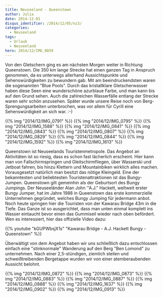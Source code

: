 ```yaml
---
title: Neuseeland - Queenstown
author: Julia
date: 2014-12-01
disqus_identifier: /2014/12/05/nz3/
categories:
  - Neuseeland
tags:
  - Urlaub
  - Neuseeland
hero: 2014/12/IMG_0859
---
```


Von den Gletschern ging es am nächsten Morgen weiter in Richtung Queenstown. Die 350 km lange Strecke hat einen ganzen Tag in Anspruch genommen, da es unterwegs allerhand Aussichtspunkte und Sehenswürdigkeiten zu bewundern gab. <!--more--> Mit am beeindruckendsten waren die sogenannten "Blue Pools". Durch das kristallklare Gletscherwasser haben diese Seen eine wunderschöne azurblaue Farbe, und man kann bis auf den Grund sehen. Auch die zahlreichen Wasserfälle entlang der Strecke waren sehr schön anzusehen. Später wurde unsere Reise noch von Berg-Sprengungsarbeiten unterbrochen, was vor allem für Cyrill eine Sehenswürdigkeit an sich war. :-)

{{% img "2014/12/IMG_0791" %}}
{{% img "2014/12/IMG_0795" %}}
{{% img "2014/12/IMG_1588" %}}
{{% img "2014/12/IMG_0841" %}}
{{% img "2014/12/IMG_0843" %}}
{{% img "2014/12/IMG_0807" %}}
{{% img "2014/12/IMG_0829" %}}
{{% img "2014/12/IMG_0844" %}}
{{% img "2014/12/IMG_1592" %}}
{{% img "2014/12/IMG_1613" %}}

Queenstown ist Neuseelands Touristenmetropole. Das Angebot an Aktivitäten ist so riesig, dass es schon fast lächerlich erscheint. Hier kann man von Fallschirmspringen und Gleitschirmfliegen, über Wasserski und Jetboat fahren, bis hinzu Klettern und Mountainbiken wirklich alles machen. Vorausgesetzt natürlich man besitzt das nötige Kleingeld. Eine der bekanntesten und beliebtesten Touristenattraktionen ist das Bungy-Jumpen. Queenstown gilt gemeinhin als der Geburtsort des Bungy Jumpings. Der Neuseeländer Alan John ''A.J." Hackett, weltweit erster Bungy Jumper, hat im Jahre 1988 in Queenstown das erste kommerzielle Unternehmen gegründet, welches Bungy Jumping für jedermann anbot. Noch heute springen hier die Touristen von der Kawarau Bridge 43m in die Tiefe. Das Ganze ist so ausgerichtet, dass man unten einmal komplett ins Wasser eintaucht bevor einen das Gummiseil wieder nach oben befördert. Wen es interessiert, hier das offizielle Video dazu:

{{% youtube "kGUPWbsjX1s" "Kawarau Bridge - A.J. Hackett Bungy - Queenstown" %}}

Überwältigt von dem Angebot haben wir uns schließlich dazu entschlossen einfach eine "stinknormale" Wanderung auf den Berg "Ben Lomond" zu unternehmen. Nach einer 2,5-stündigen, ziemlich steilen und schweißtreibenden Bergetappe wurden wir von einer atemberaubenden Aussicht belohnt.

{{% img "2014/12/IMG_0872" %}}
{{% img "2014/12/IMG_0873" %}}
{{% img "2014/12/IMG_0883" %}}
{{% img "2014/12/IMG_0887" %}}
{{% img "2014/12/IMG_0888" %}}
{{% img "2014/12/IMG_1637" %}}
{{% img "2014/12/IMG_0902" %}}
{{% img "2014/12/IMG_0913" %}}

